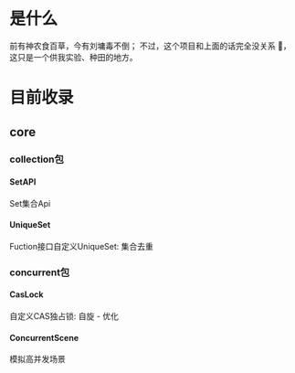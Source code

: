 # 是什么
前有神农食百草，今有刘墉毒不倒；
不过，这个项目和上面的话完全没关系 🤭， 这只是一个供我实验、种田的地方。

# 目前收录

## core

### collection包

#### SetAPI

Set集合Api

#### UniqueSet
Fuction接口自定义UniqueSet: 集合去重 

### concurrent包

#### CasLock

自定义CAS独占锁: 自旋 - 优化 

#### ConcurrentScene
模拟高并发场景



